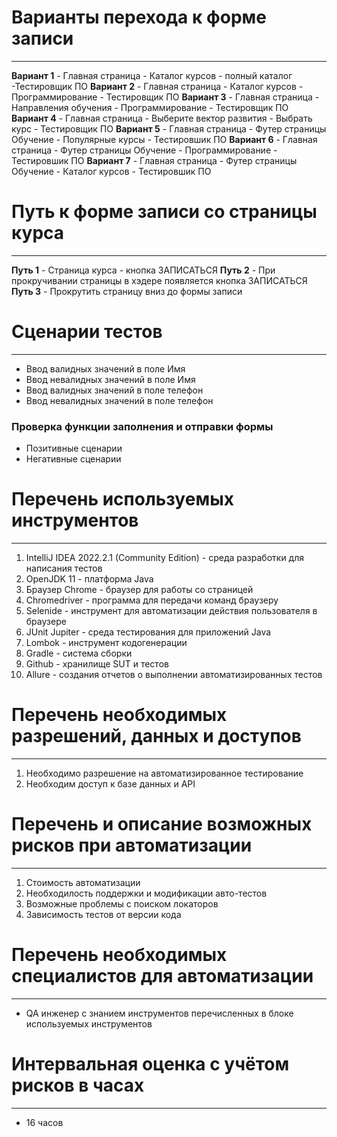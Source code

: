 # Варианты перехода к форме записи #
___
**Вариант 1** - Главная страница - Каталог курсов - полный каталог -Тестировщик ПО
**Вариант 2** - Главная страница - Каталог курсов - Программирование - Тестировщик ПО
**Вариант 3** - Главная страница - Направления обучения - Программирование - Тестировщик ПО
**Вариант 4** - Главная страница - Выберите вектор развития - Выбрать курс - Тестировщик ПО
**Вариант 5** - Главная страница - Футер страницы Обучение - Популярные курсы - Тестировшик ПО
**Вариант 6** - Главная страница - Футер страницы Обучение - Программирование - Тестировшик ПО
**Вариант 7** - Главная страница - Футер страницы Обучение - Каталог курсов - Тестировшик ПО

# Путь к форме записи со страницы курса #
___
**Путь 1** - Страница курса - кнопка ЗАПИСАТЬСЯ
**Путь 2** - При прокручивании страницы в хэдере появляется кнопка ЗАПИСАТЬСЯ
**Путь 3** - Прокрутить страницу вниз до формы записи

# Сценарии тестов #
___
- Ввод валидных значений в поле Имя 
- Ввод невалидных значений в поле Имя
- Ввод валидных значений в поле телефон
- Ввод невалидных значений в поле телефон

### Проверка функции заполнения и отправки формы ###
- Позитивные сценарии
- Негативные сценарии

# Перечень используемых инструментов #
___
1. IntelliJ IDEA 2022.2.1 (Community Edition) - среда разработки для написания тестов
2. OpenJDK 11 - платформа Java
3. Браузер Chrome - браузер для работы со страницей
4. Chromedriver - программа для передачи команд браузеру
5. Selenide - инструмент для автоматизации действия пользователя в браузере
6. JUnit Jupiter - среда тестирования для приложений Java
7. Lombok - инструмент кодогенерации
8. Gradle - система сборки
9. Github - хранилище SUT и тестов
10. Allure - создания отчетов о выполнении автоматизированных тестов

# Перечень необходимых разрешений, данных и доступов #
___

1. Необходимо разрешение на автоматизированное тестирование
2. Необходим доступ к базе данных и API

# Перечень и описание возможных рисков при автоматизации #
___
1. Стоимость автоматизации
2. Необходилость поддержки и модификации авто-тестов
3. Возможные проблемы с поиском локаторов
4. Зависимость тестов от версии кода

# Перечень необходимых специалистов для автоматизации #
___
- QA инженер с знанием инструментов перечисленных в блоке используемых инструментов

# Интервальная оценка с учётом рисков в часах #
___
- 16 часов
